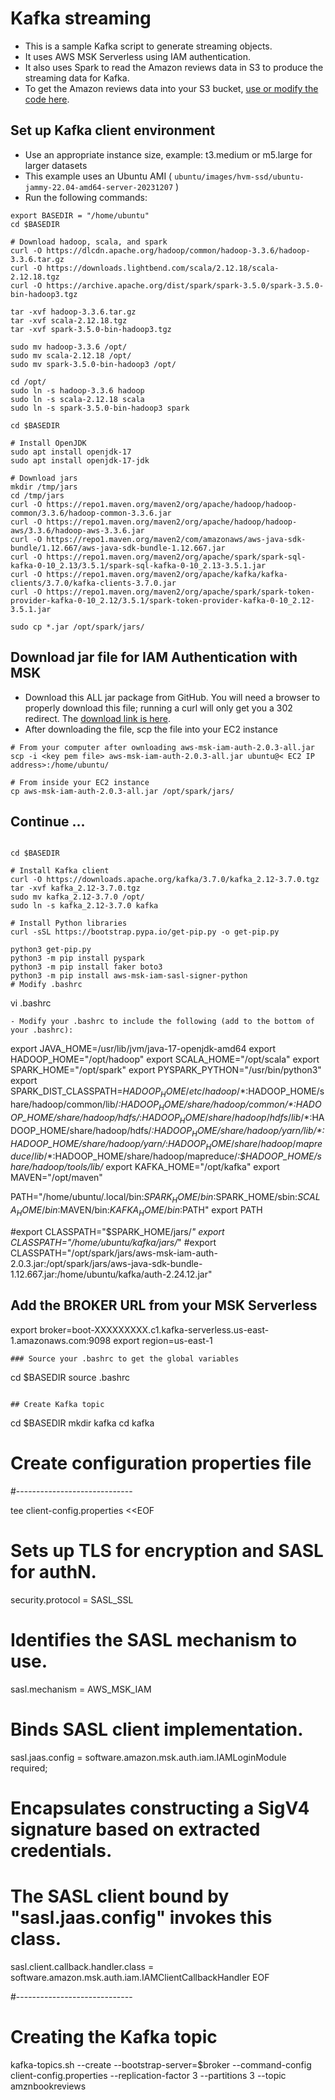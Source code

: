 # Kafka streaming

- This is a sample Kafka script to generate streaming objects.
- It uses AWS MSK Serverless using IAM authentication.
- It also uses Spark to read the Amazon reviews data in S3 to produce the streaming data for Kafka.
- To get the Amazon reviews data into your S3 bucket, [use or modify the code here](/download/download.py).

## Set up Kafka client environment
- Use an appropriate instance size, example: t3.medium or m5.large for larger datasets
- This example uses an Ubuntu AMI ( `ubuntu/images/hvm-ssd/ubuntu-jammy-22.04-amd64-server-20231207` )
- Run the following commands:

```
export BASEDIR = "/home/ubuntu"
cd $BASEDIR

# Download hadoop, scala, and spark
curl -O https://dlcdn.apache.org/hadoop/common/hadoop-3.3.6/hadoop-3.3.6.tar.gz
curl -O https://downloads.lightbend.com/scala/2.12.18/scala-2.12.18.tgz
curl -O https://archive.apache.org/dist/spark/spark-3.5.0/spark-3.5.0-bin-hadoop3.tgz

tar -xvf hadoop-3.3.6.tar.gz
tar -xvf scala-2.12.18.tgz
tar -xvf spark-3.5.0-bin-hadoop3.tgz

sudo mv hadoop-3.3.6 /opt/
sudo mv scala-2.12.18 /opt/
sudo mv spark-3.5.0-bin-hadoop3 /opt/

cd /opt/
sudo ln -s hadoop-3.3.6 hadoop
sudo ln -s scala-2.12.18 scala
sudo ln -s spark-3.5.0-bin-hadoop3 spark

cd $BASEDIR

# Install OpenJDK
sudo apt install openjdk-17
sudo apt install openjdk-17-jdk

# Download jars
mkdir /tmp/jars
cd /tmp/jars
curl -O https://repo1.maven.org/maven2/org/apache/hadoop/hadoop-common/3.3.6/hadoop-common-3.3.6.jar
curl -O https://repo1.maven.org/maven2/org/apache/hadoop/hadoop-aws/3.3.6/hadoop-aws-3.3.6.jar
curl -O https://repo1.maven.org/maven2/com/amazonaws/aws-java-sdk-bundle/1.12.667/aws-java-sdk-bundle-1.12.667.jar
curl -O https://repo1.maven.org/maven2/org/apache/spark/spark-sql-kafka-0-10_2.13/3.5.1/spark-sql-kafka-0-10_2.13-3.5.1.jar
curl -O https://repo1.maven.org/maven2/org/apache/kafka/kafka-clients/3.7.0/kafka-clients-3.7.0.jar
curl -O https://repo1.maven.org/maven2/org/apache/spark/spark-token-provider-kafka-0-10_2.12/3.5.1/spark-token-provider-kafka-0-10_2.12-3.5.1.jar

sudo cp *.jar /opt/spark/jars/

```
## Download jar file for IAM Authentication with MSK
- Download this ALL jar package from GitHub. You will need a browser to properly download this file; running a curl will only get you a 302 redirect. The [download link is here](https://github.com/aws/aws-msk-iam-auth/releases/download/v2.0.3/aws-msk-iam-auth-2.0.3-all.jar).
- After downloading the file, scp the file into your EC2 instance
```
# From your computer after ownloading aws-msk-iam-auth-2.0.3-all.jar
scp -i <key pem file> aws-msk-iam-auth-2.0.3-all.jar ubuntu@< EC2 IP address>:/home/ubuntu/

# From inside your EC2 instance
cp aws-msk-iam-auth-2.0.3-all.jar /opt/spark/jars/
```
## Continue ...
```

cd $BASEDIR

# Install Kafka client
curl -O https://downloads.apache.org/kafka/3.7.0/kafka_2.12-3.7.0.tgz
tar -xvf kafka_2.12-3.7.0.tgz
sudo mv kafka_2.12-3.7.0 /opt/
sudo ln -s kafka_2.12-3.7.0 kafka

# Install Python libraries
curl -sSL https://bootstrap.pypa.io/get-pip.py -o get-pip.py

python3 get-pip.py
python3 -m pip install pyspark
python3 -m pip install faker boto3
python3 -m pip install aws-msk-iam-sasl-signer-python
# Modify .bashrc
```
vi .bashrc
```
- Modify your .bashrc to include the following (add to the bottom of your .bashrc):

```
export JAVA_HOME=/usr/lib/jvm/java-17-openjdk-amd64
export HADOOP_HOME="/opt/hadoop"
export SCALA_HOME="/opt/scala"
export SPARK_HOME="/opt/spark"
export PYSPARK_PYTHON="/usr/bin/python3"
export SPARK_DIST_CLASSPATH=$HADOOP_HOME/etc/hadoop/*:$HADOOP_HOME/share/hadoop/common/lib/*:$HADOOP_HOME/share/hadoop/common/*:$HADOOP_HOME/share/hadoop/hdfs/*:$HADOOP_HOME/share/hadoop/hdfs/lib/*:$HADOOP_HOME/share/hadoop/hdfs/*:$HADOOP_HOME/share/hadoop/yarn/lib/*:$HADOOP_HOME/share/hadoop/yarn/*:$HADOOP_HOME/share/hadoop/mapreduce/lib/*:$HADOOP_HOME/share/hadoop/mapreduce/*:$HADOOP_HOME/share/hadoop/tools/lib/*
export KAFKA_HOME="/opt/kafka"
export MAVEN="/opt/maven"

PATH="/home/ubuntu/.local/bin:$SPARK_HOME/bin:$SPARK_HOME/sbin:$SCALA_HOME/bin:$MAVEN/bin:$KAFKA_HOME/bin:$PATH"
export PATH

#export CLASSPATH="$SPARK_HOME/jars/*"
export CLASSPATH="/home/ubuntu/kafka/jars/*"
#export CLASSPATH="/opt/spark/jars/aws-msk-iam-auth-2.0.3.jar:/opt/spark/jars/aws-java-sdk-bundle-1.12.667.jar:/home/ubuntu/kafka/auth-2.24.12.jar"

## Add the BROKER URL from your MSK Serverless
export broker=boot-XXXXXXXXX.c1.kafka-serverless.us-east-1.amazonaws.com:9098
export region=us-east-1
```
### Source your .bashrc to get the global variables

```
cd $BASEDIR
source .bashrc
```

## Create Kafka topic

```
cd $BASEDIR
mkdir kafka
cd kafka

# Create configuration properties file
#-----------------------------

tee client-config.properties <<EOF
# Sets up TLS for encryption and SASL for authN.
security.protocol = SASL_SSL

# Identifies the SASL mechanism to use.
sasl.mechanism = AWS_MSK_IAM

# Binds SASL client implementation.
sasl.jaas.config = software.amazon.msk.auth.iam.IAMLoginModule required;

# Encapsulates constructing a SigV4 signature based on extracted credentials.
# The SASL client bound by "sasl.jaas.config" invokes this class.
sasl.client.callback.handler.class = software.amazon.msk.auth.iam.IAMClientCallbackHandler
EOF

#-----------------------------

# Creating the Kafka topic

kafka-topics.sh --create --bootstrap-server=$broker --command-config client-config.properties --replication-factor 3 --partitions 3 --topic amznbookreviews

```
